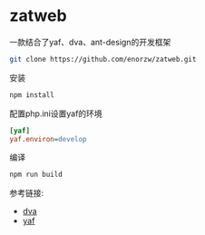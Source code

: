 # zatweb
一款结合了yaf、dva、ant-design的开发框架

``` bash
git clone https://github.com/enorzw/zatweb.git
```
安装
``` bash
npm install
```
配置php.ini设置yaf的环境
``` ini
[yaf] 
yaf.environ=develop
```
编译
``` bash
npm run build
```


参考链接:

* [dva](https://github.com/dvajs/dva)
* [yaf](http://www.php.net/manual/zh/book.yaf.php)
